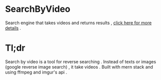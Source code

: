 # SearchByVideo
Search engine that takes videos and returns results , [click here for more details](https://dev.to/hohooio823/my-100-days-first-side-project-5i9 "Dev.to post") .
# Tl;dr
Search by video is a tool for reverse searching . Instead of texts or images (google reverse image search) , it take videos . Built with mern stack and using ffmpeg and imgur's api .

